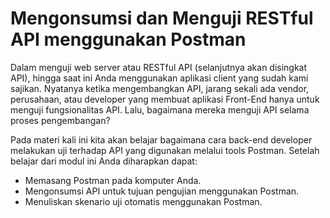 # Mengonsumsi dan Menguji RESTful API menggunakan Postman

Dalam menguji web server atau RESTful API (selanjutnya akan disingkat API), hingga saat ini Anda menggunakan aplikasi client yang sudah kami sajikan. Nyatanya ketika mengembangkan API, jarang sekali ada vendor, perusahaan, atau developer yang membuat aplikasi Front-End hanya untuk menguji fungsionalitas API. Lalu, bagaimana mereka menguji API selama proses pengembangan?

Pada materi kali ini kita akan belajar bagaimana cara back-end developer melakukan uji terhadap API yang digunakan melalui tools Postman. Setelah belajar dari modul ini Anda diharapkan dapat:

- Memasang Postman pada komputer Anda.
- Mengonsumsi API untuk tujuan pengujian menggunakan Postman.
- Menuliskan skenario uji otomatis menggunakan Postman.
